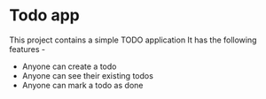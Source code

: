 # Todo app

This project contains a simple TODO application It has the following features -

-   Anyone can create a todo
-   Anyone can see their existing todos
-   Anyone can mark a todo as done